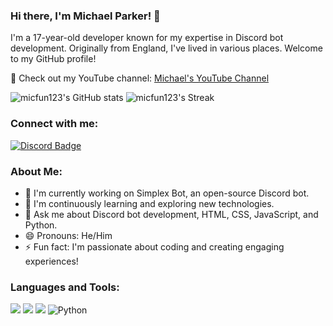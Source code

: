 ### Hi there, I'm Michael Parker! 👋

I'm a 17-year-old developer known for my expertise in Discord bot development. Originally from England, I've lived in various places. Welcome to my GitHub profile!

🌟 Check out my YouTube channel: [Michael's YouTube Channel](https://www.youtube.com/channel/UCseznP4Qb2DrRcDXcnAx_iw)

![micfun123's GitHub stats](https://github-readme-stats.vercel.app/api?username=micfun123&show_icons=true&theme=cobalt)
![micfun123's Streak](https://github-readme-streak-stats.herokuapp.com/?user=micfun123&theme=vue-dark&hide_border=true)

### Connect with me:

[![Discord Badge](https://discord.c99.nl/widget/theme-3/481377376475938826.png)](https://discord.gg/5jJmQPmvpV)

### About Me:

- 🔭 I'm currently working on Simplex Bot, an open-source Discord bot.
- 🌱 I'm continuously learning and exploring new technologies.
- 💬 Ask me about Discord bot development, HTML, CSS, JavaScript, and Python.
- 😄 Pronouns: He/Him
- ⚡ Fun fact: I'm passionate about coding and creating engaging experiences!

### Languages and Tools:

<img src="https://img.shields.io/badge/html5%20-%23E34F26.svg?&style=for-the-badge&logo=html5&logoColor=white"> <img src="https://img.shields.io/badge/css3%20-%231572B6.svg?&style=for-the-badge&logo=css3&logoColor=white"> <img src="https://img.shields.io/badge/javascript%20-ffdd00.svg?&style=for-the-badge&logo=javascript&logoColor=black"> <img alt="Python" src="https://img.shields.io/badge/python-%2314354C.svg?&style=for-the-badge&logo=python&logoColor=white">
